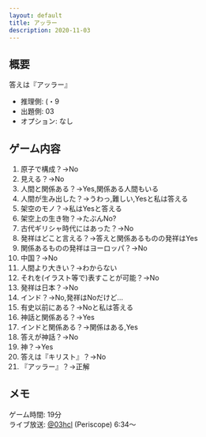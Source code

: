 ```yaml
---
layout: default
title: アッラー
description: 2020-11-03
---
```


## 概要

答えは『アッラー』

- 推理側: (・9
- 出題側: 03
- オプション: なし

## ゲーム内容

1. 原子で構成？→No
2. 見える？→No
3. 人間と関係ある？→Yes,関係ある人間もいる
4. 人間が生み出した？→うわっ,難しい,Yesと私は答える
5. 架空のモノ？→私はYesと答える
6. 架空上の生き物？→たぶんNo?
7. 古代ギリシャ時代にはあった？→No
8. 発祥はどこと言える？→答えと関係あるものの発祥はYes
9. 関係あるものの発祥はヨーロッパ？→No
10. 中国？→No
11. 人間より大きい？→わからない
12. それを(イラスト等で)表すことが可能？→No
13. 発祥は日本？→No
14. インド？→No,発祥はNoだけど…
15. 有史以前にある？→Noと私は答える
16. 神話と関係ある？→Yes
17. インドと関係ある？→関係はある,Yes
18. 答えが神話？→No
19. 神？→Yes
20. 答えは『キリスト』？→No
21. 『アッラー』？→正解

## メモ

ゲーム時間: 19分  
ライブ放送: [@03hcl](https://www.periscope.tv/03hcl/1MnxndwDnNVGO?t=6m34s) (Periscope) 6:34～
